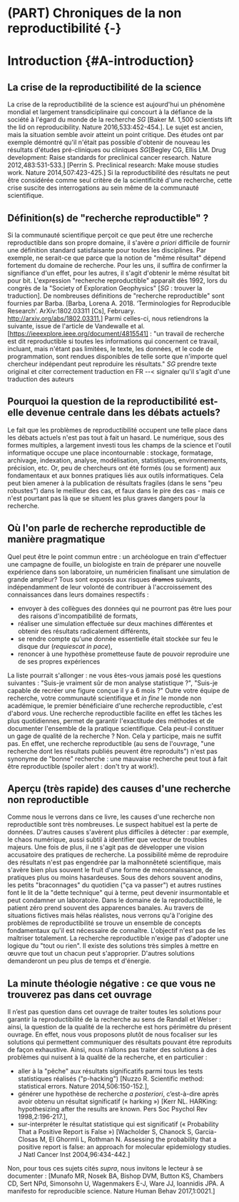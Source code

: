 # (PART) Chroniques de la non reproductibilité {-}

# Introduction {#A-introduction}

## La crise de la reproductibilité de la science

La crise de la reproductibilité de la science est aujourd'hui un phénomène mondial et
largement transdiciplinaire qui concourt à la défiance de la société à l'égard
du monde de la recherche *SG* [Baker M. 1,500 scientists lift the lid on reproducibility. Nature 2016,533:452-454.]. Le sujet est ancien, mais la situation semble avoir atteint un point critique. Des études ont par exemple démontré qu'il n'était pas possible d'obtenir de nouveau les résultats d'études pré-cliniques ou cliniques *SG*[Begley CG, Ellis LM. Drug development: Raise standards for preclinical cancer research. Nature 2012,483:531-533.] [Perrin S. Preclinical research: Make mouse studies work. Nature 2014,507:423-425.] Si la reproductibilité des résultats ne peut être considérée comme seul critère de la scientificité d'une recherche, cette crise suscite des interrogations au sein même de la communauté scientifique.

## Définition(s) de "recherche reproductible" ?

Si la communauté scientifique perçoit ce que peut être une recherche reproductible dans son
propre domaine, il s'avère *a priori* difficile de fournir une
définition standard satisfaisante pour toutes les disciplines. Par exemple, ne serait-ce que parce que la notion de "même
résultat" dépend fortement du domaine de recherche. Pour les uns, il suffira de confirmer
la signifiance d'un effet, pour les autres, il s'agit d'obtenir le même
résultat bit pour bit. L'expression "recherche reproductible" apparaît dès 1992, lors du congrès de la "Society of Exploration Geophysics" [*SG* : trouver la traduction]. De nombreuses définitions de "recherche reproductible" sont fournies par Barba. [Barba, Lorena A. 2018. ‘Terminologies for Reproducible Research’. ArXiv:1802.03311 [Cs], February. http://arxiv.org/abs/1802.03311.] Parmi celles-ci, nous retiendrons la suivante, issue de l'article de Vandewalle et al.[https://ieeexplore.ieee.org/document/4815541] : 
"un travail de recherche est dit reproductible si toutes les informations qui concernent ce travail, incluant, mais n'étant pas limitées, le texte, les données, et le code de programmation, sont rendues disponibles de telle sorte que n'importe quel chercheur indépendant peut reproduire les résultats." *SG* prendre texte original et citer correctement traduction en FR --< signaler qu'il s'agit d'une traduction des auteurs

## Pourquoi la question de la reproductibilité est-elle devenue centrale dans les débats actuels?
Le fait que les problèmes de reproductibilité occupent une telle place dans les débats actuels n'est
pas tout à fait un hasard. Le numérique, sous des formes multiples, a largement
investi tous les champs de la science et l'outil informatique occupe une place incontournable : stockage, formatage,
archivage, indexation, analyse, modélisation, statistiques, 
environnements, précision, etc. Or, peu de chercheurs ont été 
formés (ou se forment) aux fondamentaux et aux bonnes pratiques liés aux outils informatiques. Cela peut
bien amener à la publication de résultats fragiles (dans le sens "peu robustes") dans le meilleur
des cas, et faux dans le pire des cas - mais ce n'est pourtant pas là que se
situent les plus graves dangers pour la recherche. 

## Où l'on parle de recherche reproductible de manière pragmatique
Quel peut être le point commun entre : un archéologue en train d'effectuer une campagne de fouille, 
un biologiste en train de préparer une nouvelle expérience dans son laboratoire,
un numéricien finalisant une simulation de grande ampleur? 
Tous sont exposés aux risques ~~drames~~ suivants, indépendamment de leur volonté de contribuer à l'accroissement
des connaissances dans leurs domaines respectifs : 
- envoyer à des collègues des données qui ne pourront pas être lues pour des raisons
d'incompatibilité de formats,
- réaliser une simulation effectuée sur deux machines différentes et obtenir des résultats radicalement différents,
- se rendre compte qu'une donnée essentielle était stockée sur feu le disque dur (*requiescat in pace*),
- renoncer à une hypothèse prometteuse faute de pouvoir reproduire une de ses propres expériences

La liste pourrait s'allonger : 
ne vous êtes-vous jamais posé les questions suivantes : "Suis-je vraiment sûr de mon analyse statistique ?", "Suis-je capable de recréer une figure conçue il y a 6 mois ?" Outre votre équipe de recherche, votre communauté scientifique et *in fine* le monde non académique, le premier bénéficiaire d'une recherche reproductible, c'est d'abord *vous*. Une recherche
reproductible facilite en effet les tâches les plus quotidiennes, permet de garantir
l'exactitude des méthodes et de documenter l'ensemble de la pratique
scientifique. Cela peut-il constituer un gage de qualité de la recherche ? Non. Cela y
participe, mais ne suffit pas. En effet, une recherche reproductible (au sens de l'ouvrage, "une recherche dont les résultats publiés peuvent être reproduits") n'est pas synonyme de "bonne"
recherche : une mauvaise recherche peut tout à fait être
reproductible (spoiler alert : don't try at work!).

## Aperçu (très rapide) des causes d'une recherche non reproductible

Comme nous le verrons dans ce livre, les causes d'une recherche
non reproductible sont très nombreuses. Le suspect habituel est la perte de données.
D'autres causes s'avèrent plus difficiles à détecter : par exemple, le chaos numérique, aussi subtil à identifier que vecteur de troubles majeurs. 
Une fois de plus, il ne s'agit pas de développer une vision accusatoire des pratiques de recherche.
La possibilité même de reproduire des résultats n'est pas engendrée par la malhonnêteté scientifique, mais s'avère bien plus souvent le fruit d'une forme de méconnaissance, de pratiques plus ou moins hasardeuses. 
Sous des dehors souvent anodins, les petits "braconnages" du quotidien ("ça va passer") et autres rustines font le lit de la "dette technique" qui à terme, peut devenir insurmontable et peut condamner un laboratoire. Dans le domaine de la reproductibilité, le patient zéro prend souvent des apparences banales. 
Au travers de situations fictives mais hélas réalistes, nous verrons qu'à l'origine
des problèmes de reproductibilité se trouve un ensemble de concepts fondamentaux qu'il
est nécessaire de connaître. L'objectif n'est pas de les maîtriser totalement. La
recherche reproductible n'exige pas d'adopter une logique du "tout ou rien". Il existe
des solutions très simples à mettre en œuvre que tout un chacun peut s'approprier.
D'autres solutions demanderont un peu plus de temps et d'énergie. 

## La minute théologie négative : ce que vous ne trouverez pas dans cet ouvrage

Il n’est pas question dans cet ouvrage de traiter toutes les solutions pour garantir la reproductibilité de la recherche au sens de Randall et Welser : ainsi, la question de la qualité de la recherche est hors périmètre du présent ouvrage. En effet, nous vous proposons plutôt de nous focaliser sur les solutions qui permettent communiquer des résultats pouvant être reproduits de façon exhaustive. 
Ainsi, nous n’allons pas traiter des solutions à des problèmes qui nuisent à la qualité de la recherche, et en particulier : 
- aller à la "pêche" aux résultats significatifs parmi tous les tests statistiques réalisés ("p-hacking") [Nuzzo R. Scientific method: statistical errors. Nature 2014,506:150-152.], 
- générer une hypothèse de recherche *a posteriori*, c’est-à-dire après avoir obtenu un résultat significatif (« harking ») [Kerr NL. HARKing: hypothesizing after the results are known. Pers Soc Psychol Rev 1998,2:196-217.], 
- sur-interpréter le résultat statistique qui est significatif (« Probability That a Positive Report is False ») [Wacholder S, Chanock S, Garcia-Closas M, El Ghormli L, Rothman N. Assessing the probability that a positive report is false: an approach for molecular epidemiology studies. J Natl Cancer Inst 2004,96:434-442.] 

Non, pour tous ces sujets cités *supra*, nous invitons le lecteur à se documenter : [Munafo MR, Nosek BA, Bishop DVM, Button KS, Chambers CD, Sert NPd, Simonsohn U, Wagenmakers E-J, Ware JJ, Ioannidis JPA. A manifesto for reproducible science. Nature Human Behav 2017,1:0021.]

